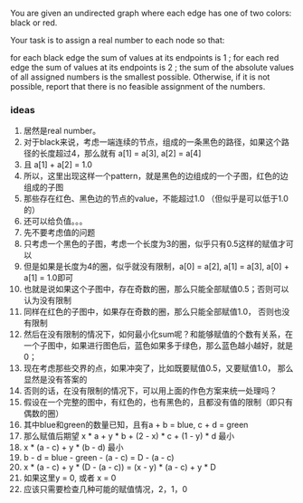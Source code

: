 You are given an undirected graph where each edge has one of two colors: black or red.

Your task is to assign a real number to each node so that:

for each black edge the sum of values at its endpoints is 1
;
for each red edge the sum of values at its endpoints is 2
;
the sum of the absolute values of all assigned numbers is the smallest possible.
Otherwise, if it is not possible, report that there is no feasible assignment of the numbers.

### ideas
1. 居然是real number。
2. 对于black来说，考虑一端连续的节点，组成的一条黑色的路径，如果这个路径的长度超过4，那么就有 a[1] = a[3], a[2] = a[4]
3. 且 a[1] + a[2] = 1.0
4. 所以，这里出现这样一个pattern，就是黑色的边组成的一个子图，红色的边组成的子图
5. 那些存在红色、黑色边的节点的value，不能超过1.0 （但似乎是可以低于1.0的）
6. 还可以给负值。。。
7. 先不要考虑值的问题
8. 只考虑一个黑色的子图，考虑一个长度为3的圈，似乎只有0.5这样的赋值才可以
9. 但是如果是长度为4的圈，似乎就没有限制，a[0] = a[2], a[1] = a[3], a[0] + a[1] = 1.0即可
10. 也就是说如果这个子图中，存在奇数的圈，那么只能全部赋值0.5；否则可以认为没有限制
11. 同样在红色的子图中，如果存在奇数的圈，那么只能全部赋值1.0， 否则也没有限制
12. 然后在没有限制的情况下，如何最小化sum呢？和能够赋值的个数有关系，在一个子图中，如果进行图色后，蓝色如果多于绿色，那么蓝色越小越好，就是0；
13. 现在考虑那些交界的点，如果冲突了，比如既要赋值0.5，又要赋值1.0， 那么显然是没有答案的
14. 否则的话，在没有限制的情况下，可以用上面的作色方案来统一处理吗？
15. 假设在一个完整的图中，有红色的，也有黑色的，且都没有值的限制（即只有偶数的圈）
16. 其中blue和green的数量已知，且有a + b = blue, c + d = green
17. 那么赋值后期望 x * a + y * b + (2 - x) * c + (1 - y) * d 最小
18. x * (a - c) + y * (b - d) 最小
19. b - d = blue - green - (a - c) = D - (a - c)
20. x * (a - c) + y * (D - (a - c)) = (x - y) * (a - c) + y * D
21. 如果这里y = 0, 或者 x = 0
22. 应该只需要检查几种可能的赋值情况，2，1，0